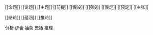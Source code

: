 [[命题]] 
[[论题]] 
[[主题]] 
[[前提]] 
[[假设]] 
[[预设]] 
[[假定]] 
[[预定]] 
[[主张]] 

[[结论]] 
[[蕴涵]] 
[[推论]] 

分析
综合
抽象
概括
推理